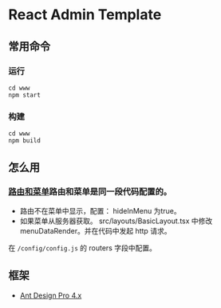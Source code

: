 # React Admin Template
## 常用命令
### 运行
```
cd www
npm start
```
### 构建
```
cd www
npm build
```

## 怎么用
### [路由和菜单](https://pro.ant.design/docs/router-and-nav-cn)路由和菜单是同一段代码配置的。
* 路由不在菜单中显示，配置： hideInMenu 为true。 
* 如果菜单从服务器获取。  src/layouts/BasicLayout.tsx 中修改 menuDataRender。并在代码中发起 http 请求。

在 `/config/config.js` 的 routers 字段中配置。

## 框架
* [Ant Design Pro 4.x](https://pro.ant.design/index-cn/)